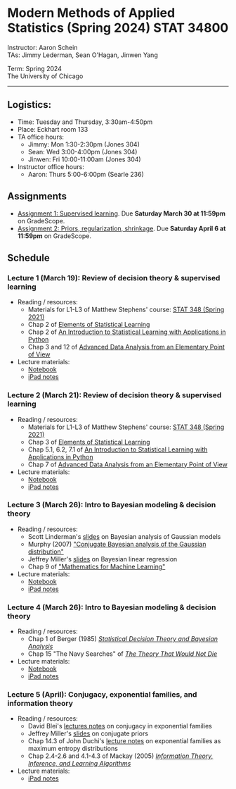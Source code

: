 # Modern Methods of Applied Statistics (Spring 2024) STAT 34800
Instructor: Aaron Schein <br>
TAs: Jimmy Lederman, Sean O'Hagan, Jinwen Yang <br>

Term: Spring 2024 <br>
The University of Chicago

---

## Logistics:
- Time: Tuesday and Thursday, 3:30am-4:50pm
- Place: Eckhart room 133
- TA office hours: 
    - Jimmy: Mon 1:30-2:30pm (Jones 304)
    - Sean: Wed 3:00-4:00pm (Jones 304)
    - Jinwen: Fri 10:00-11:00am (Jones 304)
- Instructor office hours:
    - Aaron: Thurs 5:00-6:00pm (Searle 236)

## Assignments
- [Assignment 1: Supervised learning](https://github.com/aschein/stat_348_2024/blob/main/assignments/hw1.ipynb). Due **Saturday March 30 at 11:59pm** on GradeScope. 
- [Assignment 2: Priors, regularization, shrinkage](https://github.com/aschein/stat_348_2024/blob/main/assignments/hw2.ipynb). Due **Saturday April 6 at 11:59pm** on GradeScope. 

## Schedule

### Lecture 1 (March 19): Review of decision theory & supervised learning
- Reading / resources:
    - Materials for L1-L3 of Matthew Stephens' course: [STAT 348 (Spring 2021)](https://dynalist.io/d/ehiGZbaDzYG4q9tJvuCrag3U#z=Hu-cB8VnWnu5IXOgZ-3MaF6C)
    - Chap 2 of [Elements of Statistical Learning](https://hastie.su.domains/ElemStatLearn/)
    - Chap 2 of [An Introduction to Statistical Learning with Applications in Python](https://www.statlearning.com/)
    - Chap 3 and 12 of [Advanced Data Analysis
from an Elementary Point of View](https://www.stat.cmu.edu/~cshalizi/ADAfaEPoV/ADAfaEPoV.pdf)
- Lecture materials: 
    - [Notebook](https://github.com/aschein/stat_348_2024/blob/main/lecture_materials/notebooks/W1_supervised_learning.ipynb)
    - [iPad notes](https://github.com/aschein/stat_348_2024/blob/main/lecture_materials/ipad_notes/lecture_1_ipad.pdf)

### Lecture 2 (March 21): Review of decision theory & supervised learning
- Reading / resources:
    - Materials for L1-L3 of Matthew Stephens' course: [STAT 348 (Spring 2021)](https://dynalist.io/d/ehiGZbaDzYG4q9tJvuCrag3U#z=Hu-cB8VnWnu5IXOgZ-3MaF6C)
    - Chap 3 of [Elements of Statistical Learning](https://hastie.su.domains/ElemStatLearn/)
    - Chap 5.1, 6.2, 7.1 of [An Introduction to Statistical Learning with Applications in Python](https://www.statlearning.com/)
    - Chap 7 of [Advanced Data Analysis
from an Elementary Point of View](https://www.stat.cmu.edu/~cshalizi/ADAfaEPoV/ADAfaEPoV.pdf)
- Lecture materials: 
    - [Notebook](https://github.com/aschein/stat_348_2024/blob/main/lecture_materials/notebooks/W1_supervised_learning.ipynb)
    - [iPad notes](https://github.com/aschein/stat_348_2024/blob/main/lecture_materials/ipad_notes/lecture_2_ipad.pdf)


### Lecture 3 (March 26): Intro to Bayesian modeling & decision theory
- Reading / resources:
    - Scott Linderman's [slides](https://github.com/slinderman/stats305c/blob/spring2023/slides/lecture01-bayes_normal.pdf) on Bayesian analysis of Gaussian models
    - Murphy (2007) ["Conjugate Bayesian analysis of the Gaussian distribution"](https://www.cs.ubc.ca/~murphyk/Papers/bayesGauss.pdf)
    - Jeffrey Miller's [slides](https://jwmi.github.io/BMB/5-Bayesian-linear-regression.pdf) on Bayesian linear regression
    - Chap 9 of ["Mathematics for Machine Learning"](https://mml-book.github.io/book/mml-book.pdf)
- Lecture materials: 
    - [Notebook](https://github.com/aschein/stat_348_2024/blob/main/lecture_materials/notebooks/W2_intro_bayes.ipynb)
    - [iPad notes](https://github.com/aschein/stat_348_2024/blob/main/lecture_materials/ipad_notes/lecture_3_ipad.pdf)


### Lecture 4 (March 26): Intro to Bayesian modeling & decision theory
- Reading / resources:
	- Chap 1 of Berger (1985) [_Statistical Decision Theory and Bayesian Analysis_](https://link.springer.com/book/10.1007/978-1-4757-4286-2)
	- Chap 15 "The Navy Searches" of [_The Theory That Would Not Die_](https://yalebooks.yale.edu/book/9780300188226/the-theory-that-would-not-die/)
- Lecture materials: 
    - [Notebook](https://github.com/aschein/stat_348_2024/blob/main/lecture_materials/notebooks/W2_bayes_decision_theory.ipynb)
    - [iPad notes](https://github.com/aschein/stat_348_2024/blob/main/lecture_materials/ipad_notes/lecture_4_ipad.pdf)
    
### Lecture 5 (April): Conjugacy, exponential families, and information theory
- Reading / resources:
	- David Blei's  [lectures notes](https://www.cs.columbia.edu/~blei/fogm/2015F/notes/exponential-family.pdf) on conjugacy in exponential families
	- Jeffrey Miller's  [slides](https://jwmi.github.io/BMB/3-Conjugate-priors.pdf) on conjugate priors
	- Chap 14.3 of John Duchi's [lecture notes](https://anilkeshwani.github.io/files/John-Duchi-Statistics-311-Electrical-Engineering-377.pdf) on exponential families as maximum entropy distributions
	- Chap 2.4-2.6 and 4.1-4.3 of Mackay (2005) [_Information Theory, Inference, and Learning Algorithms_](https://www.inference.org.uk/itprnn/book.pdf)
- Lecture materials: 
    - [iPad notes](https://github.com/aschein/stat_348_2024/blob/main/lecture_materials/ipad_notes/lecture_5_ipad.pdf)

